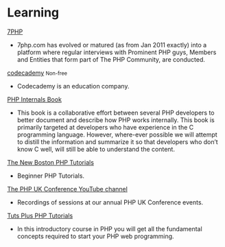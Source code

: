 # Learning #

[7PHP](http://7php.com/)

 * 7php.com has evolved or matured (as from Jan 2011 exactly) into a platform where regular interviews with Prominent PHP guys, Members and Entities that form part of The PHP Community, are conducted.

[codecademy](https://www.codecademy.com/learn/php) <span class="label label-danger"><small>Non-free</small></span>

 * Codecademy is an education company.

[PHP Internals Book](http://www.phpinternalsbook.com/)

 * This book is a collaborative effort between several PHP developers to better document and describe how PHP works internally. This book is primarily targeted at developers who have experience in the C programming language. However, where-ever possible we will attempt to distill the information and summarize it so that developers who don’t know C well, will still be able to understand the content.

[The New Boston PHP Tutorials](https://www.youtube.com/playlist?list=PL442FA2C127377F07)

 * Beginner PHP Tutorials.

[The PHP UK Conference YouTube channel](https://www.youtube.com/user/phpukconference)

 * Recordings of sessions at our annual PHP UK Conference events.

[Tuts Plus PHP Tutorials](https://www.youtube.com/playlist?list=PLmdL_IinP2O4tLZTj38MCP19usFHBXGKL)

 * In this introductory course in PHP you will get all the fundamental concepts required to start your PHP web programming.
